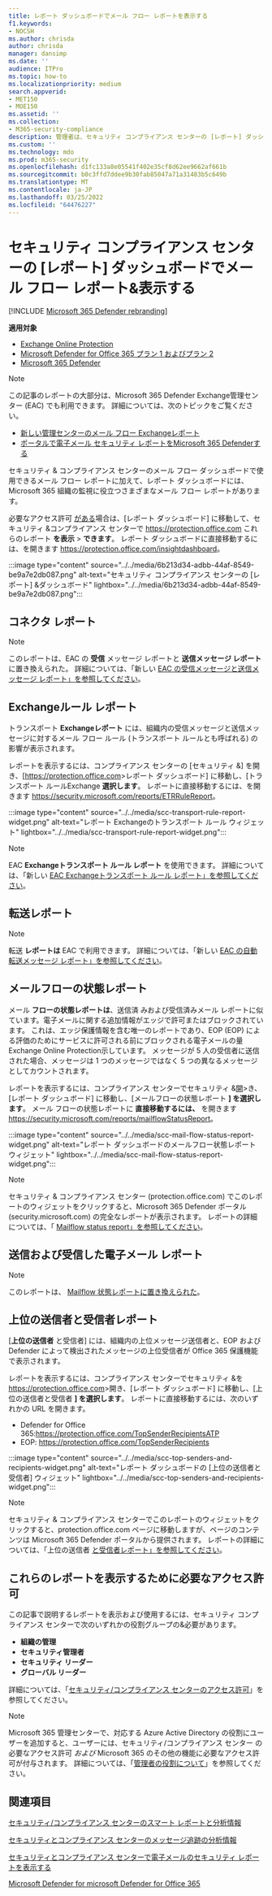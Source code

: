 ```yaml
---
title: レポート ダッシュボードでメール フロー レポートを表示する
f1.keywords:
- NOCSH
ms.author: chrisda
author: chrisda
manager: dansimp
ms.date: ''
audience: ITPro
ms.topic: how-to
ms.localizationpriority: medium
search.appverid:
- MET150
- MOE150
ms.assetid: ''
ms.collection:
- M365-security-compliance
description: 管理者は、セキュリティ コンプライアンス センターの [レポート] ダッシュボードで使用できるメール フロー &できます。
ms.custom: ''
ms.technology: mdo
ms.prod: m365-security
ms.openlocfilehash: d1fc133a8e05541f402e35cf8d62ee9662af661b
ms.sourcegitcommit: b0c3ffd7ddee9b30fab85047a71a31483b5c649b
ms.translationtype: MT
ms.contentlocale: ja-JP
ms.lasthandoff: 03/25/2022
ms.locfileid: "64476227"
---
```

# <a name="view-mail-flow-reports-in-the-reports-dashboard-in-security--compliance-center"></a>セキュリティ コンプライアンス センターの [レポート] ダッシュボードでメール フロー レポート&表示する

[!INCLUDE [Microsoft 365 Defender rebranding](../includes/microsoft-defender-for-office.md)]

**適用対象**
- [Exchange Online Protection](exchange-online-protection-overview.md)
- [Microsoft Defender for Office 365 プラン 1 およびプラン 2](defender-for-office-365.md)
- [Microsoft 365 Defender](../defender/microsoft-365-defender.md)

> [!NOTE]
>
> この記事のレポートの大部分は、Microsoft 365 Defender Exchange管理センター (EAC) でも利用できます。 詳細については、次のトピックをご覧ください。
>
> - [新しい管理センターのメール フロー Exchangeレポート](/exchange/monitoring/mail-flow-reports/mail-flow-reports)
> - [ポータルで電子メール セキュリティ レポートをMicrosoft 365 Defenderする](view-email-security-reports.md)

セキュリティ & コンプライアンス センターのメール フロー ダッシュボードで使用できるメール [](mail-flow-insights-v2.md) フロー レポートに加えて、レポート ダッシュボードには、Microsoft 365 組織の監視に役立つさまざまなメール フロー レポートがあります。

必要なアクセス許可 [がある](#what-permissions-are-needed-to-view-these-reports)場合は、[レポート ダッシュボード] に移動して、セキュリティ &コンプライアンス センターで <https://protection.office.com> これらのレポート **を表示** \> **できます**。 レポート ダッシュボードに直接移動するには、を開きます <https://protection.office.com/insightdashboard>。

:::image type="content" source="../../media/6b213d34-adbb-44af-8549-be9a7e2db087.png" alt-text="セキュリティ コンプライアンス センターの [レポート] &ダッシュボード" lightbox="../../media/6b213d34-adbb-44af-8549-be9a7e2db087.png":::

## <a name="connector-report"></a>コネクタ レポート

> [!NOTE]
> このレポートは、EAC の **受信** メッセージ レポートと **送信メッセージ レポート** に置き換えられた。 詳細については、「新しい [EAC の受信メッセージと送信メッセージ レポート」を参照してください](/exchange/monitoring/mail-flow-reports/mfr-inbound-messages-and-outbound-messages-reports)。

## <a name="exchange-transport-rule-report"></a>Exchangeルール レポート

トランスポート **Exchangeレポート** には、組織内の受信メッセージと送信メッセージに対するメール フロー ルール (トランスポート ルールとも呼ばれる) の影響が表示されます。

レポートを表示するには、コンプライアンス センターの [セキュリティ &] を開き、[<https://protection.office.com>\>レポート ダッシュボード] に移動し、[トランスポート ルールExchange **選択します**。 レポートに直接移動するには、を開きます <https://security.microsoft.com/reports/ETRRuleReport>。

:::image type="content" source="../../media/scc-transport-rule-report-widget.png" alt-text="レポート Exchangeのトランスポート ルール ウィジェット" lightbox="../../media/scc-transport-rule-report-widget.png":::

> [!NOTE]
> EAC **Exchangeトランスポート ルール レポート** を使用できます。 詳細については、「新しい [EAC Exchangeトランスポート ルール レポート」を参照してください](/exchange/monitoring/mail-flow-reports/mfr-exchange-transport-rule-report)。

## <a name="forwarding-report"></a>転送レポート

> [!NOTE]
> 転送 **レポートは** EAC で利用できます。 詳細については、「新しい [EAC の自動転送メッセージ レポート」を参照してください](/exchange/monitoring/mail-flow-reports/mfr-auto-forwarded-messages-report)。

## <a name="mailflow-status-report"></a>メールフローの状態レポート

メール **フローの状態レポートは**、送信済 [](#sent-and-received-email-report)みおよび受信済みメール レポートに似ています。電子メールに関する追加情報がエッジで許可またはブロックされています。 これは、エッジ保護情報を含む唯一のレポートであり、EOP (EOP) による評価のためにサービスに許可される前にブロックされる電子メールの量Exchange Online Protection示しています。 メッセージが 5 人の受信者に送信された場合、メッセージは 1 つのメッセージではなく 5 つの異なるメッセージとしてカウントされます。

レポートを表示するには、コンプライアンス センターでセキュリティ &[開](https://protection.office.com)\>き、[レポート ダッシュボード] に移動し、[メールフローの状態レポート **] を選択します**。 メール フローの状態レポートに **直接移動するには、** を開きます <https://security.microsoft.com/reports/mailflowStatusReport>。

:::image type="content" source="../../media/scc-mail-flow-status-report-widget.png" alt-text="レポート ダッシュボードのメールフロー状態レポート ウィジェット" lightbox="../../media/scc-mail-flow-status-report-widget.png":::

> [!NOTE]
> セキュリティ & コンプライアンス センター (protection.office.com) でこのレポートのウィジェットをクリックすると、Microsoft 365 Defender ポータル (security.microsoft.com) の完全なレポートが表示されます。 レポートの詳細については、「 [Mailflow status report」を参照してください](view-email-security-reports.md#mailflow-status-report)。

## <a name="sent-and-received-email-report"></a>送信および受信した電子メール レポート

> [!NOTE]
> このレポートは、 [Mailflow 状態レポートに置き換えられた](#mailflow-status-report)。

## <a name="top-senders-and-recipients-report"></a>上位の送信者と受信者レポート

[**上位の送信者** と受信者] には、組織内の上位メッセージ送信者と、EOP および Defender によって検出されたメッセージの上位受信者が Office 365 保護機能で表示されます。

レポートを表示するには、コンプライアンス センターでセキュリティ &を<https://protection.office.com>\>開き、[レポート ダッシュボード] に移動し、[上位の送信者と受信者 **] を選択します**。 レポートに直接移動するには、次のいずれかの URL を開きます。

- Defender for Office 365:<https://protection.office.com/TopSenderRecipientsATP>
- EOP: <https://protection.office.com/TopSenderRecipients>

:::image type="content" source="../../media/scc-top-senders-and-recipients-widget.png" alt-text="レポート ダッシュボードの [上位の送信者と受信者] ウィジェット" lightbox="../../media/scc-top-senders-and-recipients-widget.png":::

> [!NOTE]
> セキュリティ & コンプライアンス センターでこのレポートのウィジェットをクリックすると、protection.office.com ページに移動しますが、ページのコンテンツは Microsoft 365 Defender ポータルから提供されます。 レポートの詳細については、「上位の送信者 [と受信者レポート」を参照してください](view-email-security-reports.md#top-senders-and-recipients-report)。

## <a name="what-permissions-are-needed-to-view-these-reports"></a>これらのレポートを表示するために必要なアクセス許可

この記事で説明するレポートを表示および使用するには、セキュリティ コンプライアンス センターで次のいずれかの役割グループの&必要があります。

- **組織の管理**
- **セキュリティ管理者**
- **セキュリティ リーダー**
- **グローバル リーダー**

詳細については、「[セキュリティ/コンプライアンス センターのアクセス許可](permissions-in-the-security-and-compliance-center.md)」を参照してください。

> [!NOTE]
> Microsoft 365 管理センターで、対応する Azure Active Directory の役割にユーザーを追加すると、ユーザーには、セキュリティ/コンプライアンス センター の必要なアクセス許可 _および_ Microsoft 365 のその他の機能に必要なアクセス許可が付与されます。 詳細については、「[管理者の役割について](../../admin/add-users/about-admin-roles.md)」を参照してください。

## <a name="related-topics"></a>関連項目

[セキュリティ/コンプライアンス センターのスマート レポートと分析情報](reports-and-insights-in-security-and-compliance.md)

[セキュリティとコンプライアンス センターのメッセージ追跡の分析情報](mail-flow-insights-v2.md)

[セキュリティとコンプライアンス センターで電子メールのセキュリティ レポートを表示する](view-email-security-reports.md)

[Microsoft Defender for microsoft Defender for Office 365](view-reports-for-mdo.md)
